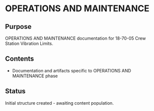 # OPERATIONS AND MAINTENANCE

## Purpose
OPERATIONS AND MAINTENANCE documentation for 18-70-05 Crew Station Vibration Limits.

## Contents
- Documentation and artifacts specific to OPERATIONS AND MAINTENANCE phase

## Status
Initial structure created - awaiting content population.
